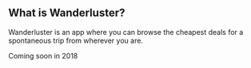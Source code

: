 ## What is Wanderluster?

Wanderluster is an app where you can browse the cheapest deals for a spontaneous trip from wherever you are.

Coming soon in 2018
